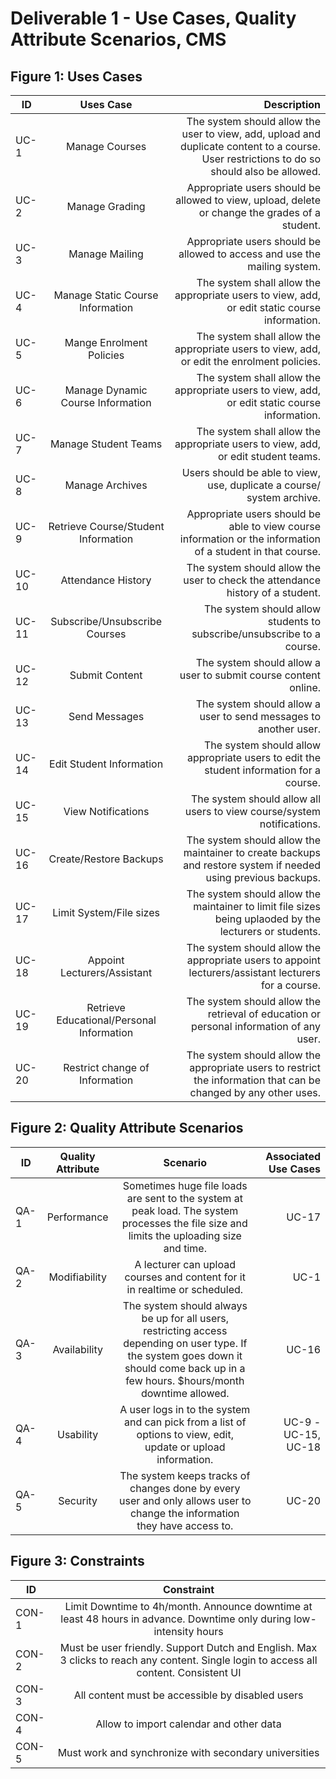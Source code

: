 # Deliverable 1 - Use Cases, Quality Attribute Scenarios, CMS

## Figure 1: Uses Cases

| ID      | Uses Case                                 | Description  |
| --------|:-----------------------------------------:| ------------:|
| UC-1	  | Manage Courses                            | The system should allow the user to view, add, upload and duplicate content to a course. User restrictions to do so should also be allowed. |
| UC-2    | Manage Grading                            |  Appropriate users should be allowed to view, upload, delete or change the grades of a student.  |
| UC-3    | Manage Mailing                            | Appropriate users should be allowed to access and use the mailing system. |
| UC-4		| Manage Static Course Information          | The system shall allow the appropriate users to view, add, or edit static course information. |
| UC-5		| Mange Enrolment Policies                  | The system shall allow the appropriate users to view, add, or edit the enrolment policies.|
| UC-6		| Manage Dynamic Course Information         | The system shall allow the appropriate users to view, add, or edit static course information.|
| UC-7		| Manage Student Teams                      | The system shall allow the appropriate users to view, add, or edit student teams.|
| UC-8		| Manage Archives                           | Users should be able to view, use, duplicate a course/ system archive.|
| UC-9		| Retrieve Course/Student Information       | Appropriate users should be able to view course information or the information of a student in that course.|
| UC-10		| Attendance History                        | The system should allow the user to check the attendance history of a student.|
| UC-11		| Subscribe/Unsubscribe Courses             | The system should allow students to subscribe/unsubscribe to a course.|
| UC-12		| Submit Content                            | The system should allow a user to submit course content online.|
| UC-13		| Send Messages                             | The system should allow a user to send messages to another user.|
| UC-14		| Edit Student Information                  | The system should allow appropriate users to edit the student information for a course.|
| UC-15		| View Notifications                        | The system should allow all users to view course/system notifications.|
| UC-16		| Create/Restore Backups                    | The system should allow the maintainer to create backups and restore system if needed using previous backups.|
| UC-17		| Limit System/File sizes                   | The system should allow the maintainer to limit file sizes being uplaoded by the lecturers or students.|
| UC-18		| Appoint Lecturers/Assistant               | The system should allow the appropriate users to appoint lecturers/assistant lecturers for a course.|
| UC-19		| Retrieve Educational/Personal Information | The system should allow the retrieval of education or personal information of any user.|
| UC-20		| Restrict change of Information            | The system should allow the appropriate users to restrict the information that can be changed by any other uses.|

## Figure 2: Quality Attribute Scenarios

| ID    | Quality Attribute      | Scenario                                  | Associated Use Cases  |
| ----- | :---------------------:|:-----------------------------------------:| ---------------------:|
| QA-1  | Performance	     | Sometimes huge file loads are sent to the system at peak load. The system processes the file size and limits the uploading size and time. | UC-17 |
| QA-2  | Modifiability    | A lecturer can upload courses and content for it in realtime or scheduled.                                                   | UC-1 |
| QA-3  | Availability     | The system should always be up for all users, restricting access depending on user type. If the system goes down it should come back up in a few hours. $hours/month downtime allowed.                            | UC-16 |
| QA-4  | Usability		     | A user logs in to the system and can pick from a list of options to view, edit, update or upload information.                             | UC-9 - UC-15, UC-18 |
| QA-5  | Security	       | The system keeps tracks of changes done by every user and only allows user to change the information they have access to.                 | UC-20 |


## Figure 3: Constraints

| ID    | Constraint             |
| ----- | :---------------------:|
| CON-1  | Limit Downtime to 4h/month. Announce downtime at least 48 hours in advance. Downtime only during low-intensity hours     |
| CON-2  | Must be user friendly. Support Dutch and English. Max 3 clicks to reach any content. Single login to access all content. Consistent UI   |
| CON-3  | All content must be accessible by disabled users    |
| CON-4  | Allow to import calendar and other data		     |
| CON-5  | Must work and synchronize with secondary universities	       |
